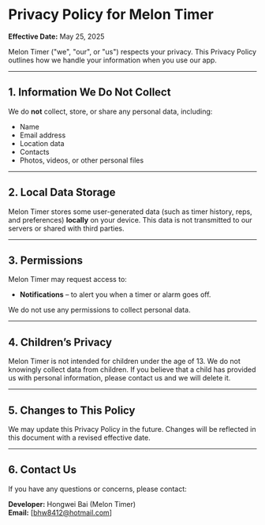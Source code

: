 # Privacy Policy for Melon Timer

**Effective Date:** May 25, 2025

Melon Timer ("we", "our", or "us") respects your privacy. This Privacy Policy outlines how we handle your information when you use our app.

---

## 1. Information We Do Not Collect

We do **not** collect, store, or share any personal data, including:

- Name
- Email address
- Location data
- Contacts
- Photos, videos, or other personal files

---

## 2. Local Data Storage

Melon Timer stores some user-generated data (such as timer history, reps, and preferences) **locally** on your device. This data is not transmitted to our servers or shared with third parties.

---

## 3. Permissions

Melon Timer may request access to:

- **Notifications** – to alert you when a timer or alarm goes off.

We do not use any permissions to collect personal data.

---

## 4. Children’s Privacy

Melon Timer is not intended for children under the age of 13. We do not knowingly collect data from children. If you believe that a child has provided us with personal information, please contact us and we will delete it.

---

## 5. Changes to This Policy

We may update this Privacy Policy in the future. Changes will be reflected in this document with a revised effective date.

---

## 6. Contact Us

If you have any questions or concerns, please contact:

**Developer:** Hongwei Bai (Melon Timer)  
**Email:** [bhw8412@hotmail.com]
